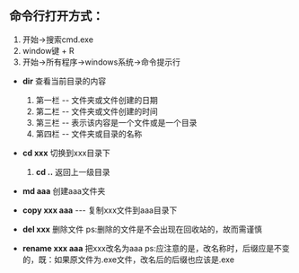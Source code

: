 ## 命令行打开方式：
1. 开始->搜索cmd.exe
2. window键 + R
3. 开始->所有程序->windows系统->命令提示行

- **dir** 查看当前目录的内容
    1. 第一栏 -- 文件夹或文件创建的日期
    2. 第二栏 -- 文件夹或文件创建的时间
    3. 第三栏 -- 表示该内容是一个文件或是一个目录
    4. 第四栏 -- 文件夹或目录的名称


- **cd xxx** 切换到xxx目录下
    1. **cd ..** 返回上一级目录

- **md aaa** 创建aaa文件夹


- **copy xxx aaa** --- 复制xxx文件到aaa目录下


- **del xxx** 删除文件  ps:删除的文件是不会出现在回收站的，故而需谨慎


- **rename xxx aaa** 把xxx改名为aaa ps:应注意的是，改名称时，后缀应是不变的，既：如果原文件为.exe文件，改名后的后缀也应该是.exe
 
